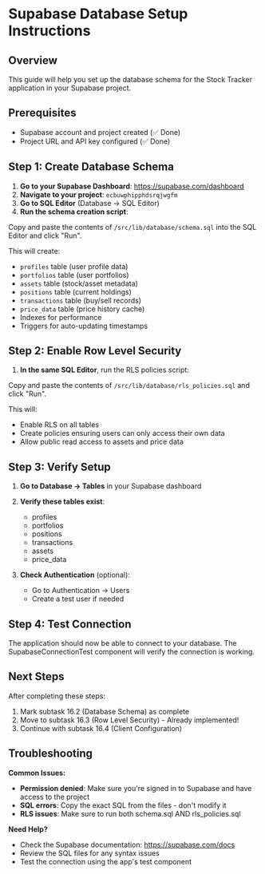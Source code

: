 # Supabase Database Setup Instructions

## Overview
This guide will help you set up the database schema for the Stock Tracker application in your Supabase project.

## Prerequisites
- Supabase account and project created (✅ Done)
- Project URL and API key configured (✅ Done)

## Step 1: Create Database Schema

1. **Go to your Supabase Dashboard**: https://supabase.com/dashboard
2. **Navigate to your project**: `ecbuwphipphdsrqjwgfm`
3. **Go to SQL Editor** (Database → SQL Editor)
4. **Run the schema creation script**:

Copy and paste the contents of `/src/lib/database/schema.sql` into the SQL Editor and click "Run".

This will create:
- `profiles` table (user profile data)
- `portfolios` table (user portfolios)
- `assets` table (stock/asset metadata)
- `positions` table (current holdings)
- `transactions` table (buy/sell records)
- `price_data` table (price history cache)
- Indexes for performance
- Triggers for auto-updating timestamps

## Step 2: Enable Row Level Security

1. **In the same SQL Editor**, run the RLS policies script:

Copy and paste the contents of `/src/lib/database/rls_policies.sql` and click "Run".

This will:
- Enable RLS on all tables
- Create policies ensuring users can only access their own data
- Allow public read access to assets and price data

## Step 3: Verify Setup

1. **Go to Database → Tables** in your Supabase dashboard
2. **Verify these tables exist**:
   - profiles
   - portfolios
   - positions
   - transactions
   - assets
   - price_data

3. **Check Authentication** (optional):
   - Go to Authentication → Users
   - Create a test user if needed

## Step 4: Test Connection

The application should now be able to connect to your database. The SupabaseConnectionTest component will verify the connection is working.

## Next Steps

After completing these steps:
1. Mark subtask 16.2 (Database Schema) as complete
2. Move to subtask 16.3 (Row Level Security) - Already implemented!
3. Continue with subtask 16.4 (Client Configuration)

## Troubleshooting

**Common Issues:**
- **Permission denied**: Make sure you're signed in to Supabase and have access to the project
- **SQL errors**: Copy the exact SQL from the files - don't modify it
- **RLS issues**: Make sure to run both schema.sql AND rls_policies.sql

**Need Help?**
- Check the Supabase documentation: https://supabase.com/docs
- Review the SQL files for any syntax issues
- Test the connection using the app's test component

